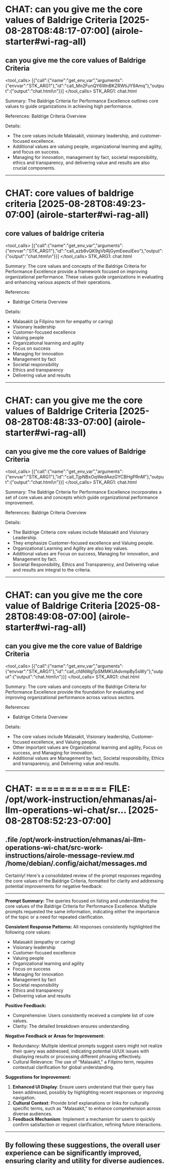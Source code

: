 # CHAT: can you give me the core values of Baldrige Criteria [2025-08-28T08:48:17-07:00] (airole-starter#wi-rag-all)
can you give me the core values of Baldrige Criteria
--------
<tool_calls>
[{"call":{"name":"get_env_var","arguments":{"envvar":"STK_ARG1"},"id":"call_Mn2FunQY6WnBKZRWtiJY9Amq"},"output":{"output":"chat.html\n"}}]
</tool_calls>
STK_ARG1: chat.html

Summary: The Baldrige Criteria for Performance Excellence outlines core values to guide organizations in achieving high performance.

References: Baldrige Criteria Overview

Details:
- The core values include Malasakit, visionary leadership, and customer-focused excellence.
- Additional values are valuing people, organizational learning and agility, and focus on success.
- Managing for innovation, management by fact, societal responsibility, ethics and transparency, and delivering value and results are also crucial components.
--------

# CHAT: core values of baldrige criteria [2025-08-28T08:49:23-07:00] (airole-starter#wi-rag-all)
core values of baldrige criteria
--------
<tool_calls>
[{"call":{"name":"get_env_var","arguments":{"envvar":"STK_ARG1"},"id":"call_azb8vQK9gVbRjGymEeeuIEeo"},"output":{"output":"chat.html\n"}}]
</tool_calls>
STK_ARG1: chat.html

Summary: The core values and concepts of the Baldrige Criteria for Performance Excellence provide a framework focused on improving organizational performance. These values guide organizations in evaluating and enhancing various aspects of their operations.

References: 
- Baldrige Criteria Overview

Details:
- Malasakit (a Filipino term for empathy or caring)
- Visionary leadership
- Customer-focused excellence
- Valuing people
- Organizational learning and agility
- Focus on success
- Managing for innovation
- Management by fact
- Societal responsibility
- Ethics and transparency
- Delivering value and results
--------

# CHAT: can you give me the core values of Baldrige Criteria [2025-08-28T08:48:33-07:00] (airole-starter#wi-rag-all)
can you give me the core values of Baldrige Criteria
--------
<tool_calls>
[{"call":{"name":"get_env_var","arguments":{"envvar":"STK_ARG1"},"id":"call_TjpNBxOqWedAezGYCBHgPRnM"},"output":{"output":"chat.html\n"}}]
</tool_calls>
STK_ARG1: chat.html

Summary: The Baldrige Criteria for Performance Excellence incorporates a set of core values and concepts which guide organizational performance improvement.

References: Baldrige Criteria Overview

Details:
- The Baldrige Criteria core values include Malasakit and Visionary Leadership.
- They emphasize Customer-focused excellence and Valuing people.
- Organizational Learning and Agility are also key values.
- Additional values are Focus on success, Managing for innovation, and Management by fact.
- Societal Responsibility, Ethics and Transparency, and Delivering value and results are integral to the criteria.
--------

# CHAT: can you give me the core value of Baldrige Criteria [2025-08-28T08:49:08-07:00] (airole-starter#wi-rag-all)
can you give me the core value of Baldrige Criteria
--------
<tool_calls>
[{"call":{"name":"get_env_var","arguments":{"envvar":"STK_ARG1"},"id":"call_cfdNWgTpSMMKUAdvmpBy5sWy"},"output":{"output":"chat.html\n"}}]
</tool_calls>
STK_ARG1: chat.html

Summary: The core values and concepts of the Baldrige Criteria for Performance Excellence provide the foundation for evaluating and improving organizational performance across various sectors.

References: 
- Baldrige Criteria Overview

Details:
- The core values include Malasakit, Visionary leadership, Customer-focused excellence, and Valuing people.
- Other important values are Organizational learning and agility, Focus on success, and Managing for innovation.
- Additional values are Management by fact, Societal responsibility, Ethics and transparency, and Delivering value and results.
--------

# CHAT: ============ FILE: /opt/work-instruction/ehmanas/ai-llm-operations-wi-chat/sr... [2025-08-28T08:52:23-07:00]
.file /opt/work-instruction/ehmanas/ai-llm-operations-wi-chat/src-work-instructions/airole-message-review.md /home/debian/.config/aichat/messages.md
--------
Certainly! Here's a consolidated review of the prompt responses regarding the core values of the Baldrige Criteria, formatted for clarity and addressing potential improvements for negative feedback:

---

**Prompt Summary:**
The queries focused on listing and understanding the core values of the Baldrige Criteria for Performance Excellence. Multiple prompts requested the same information, indicating either the importance of the topic or a need for repeated clarification.

**Consistent Response Patterns:**
All responses consistently highlighted the following core values:
- Malasakit (empathy or caring)
- Visionary leadership
- Customer-focused excellence
- Valuing people
- Organizational learning and agility
- Focus on success
- Managing for innovation
- Management by fact
- Societal responsibility
- Ethics and transparency
- Delivering value and results

**Positive Feedback:**
- Comprehensive: Users consistently received a complete list of core values.
- Clarity: The detailed breakdown ensures understanding.

**Negative Feedback or Areas for Improvement:**
- Redundancy: Multiple identical prompts suggest users might not realize their query was addressed, indicating potential UI/UX issues with displaying results or processing different phrasing effectively.
- Cultural Relevance: The use of "Malasakit," a Filipino term, requires contextual clarification for global understanding.

**Suggestions for Improvement:**
1. **Enhanced UI Display**: Ensure users understand that their query has been addressed, possibly by highlighting recent responses or improving navigation.
2. **Cultural Context**: Provide brief explanations or links for culturally specific terms, such as "Malasakit," to enhance comprehension across diverse audiences.
3. **Feedback Mechanism**: Implement a mechanism for users to quickly confirm satisfaction or request clarification, refining future interactions.

---

By following these suggestions, the overall user experience can be significantly improved, ensuring clarity and utility for diverse audiences.
--------

